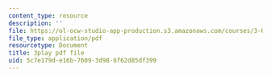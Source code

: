 ```yaml
---
content_type: resource
description: ''
file: https://ol-ocw-studio-app-production.s3.amazonaws.com/courses/3-091sc-introduction-to-solid-state-chemistry-fall-2010/5c7e179de16b76093d986f62d85df399_vJChxpbx_Oo.pdf
file_type: application/pdf
resourcetype: Document
title: 3play pdf file
uid: 5c7e179d-e16b-7609-3d98-6f62d85df399
---
```

